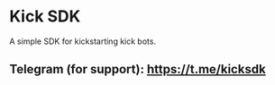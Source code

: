# Kick SDK
A simple SDK for kickstarting kick bots.

## Telegram (for support): https://t.me/kicksdk
